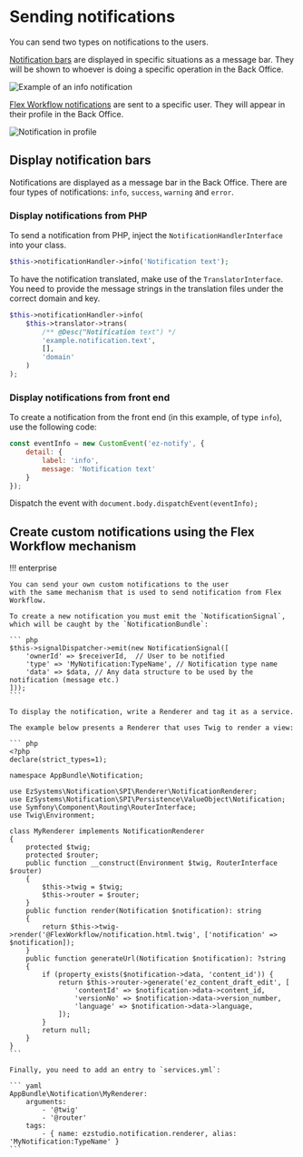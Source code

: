 # Sending notifications

You can send two types on notifications to the users.

[Notification bars](#display-notification-bars) are displayed in specific situations as a message bar.
They will be shown to whoever is doing a specific operation in the Back Office.

![Example of an info notification](img/notification2.png)

[Flex Workflow notifications](#create-custom-notifications-using-the-flex-workflow-mechanism) are sent to a specific user.
They will appear in their profile in the Back Office.

![Notification in profile](img/notification3.png)

## Display notification bars

Notifications are displayed as a message bar in the Back Office.
There are four types of notifications: `info`, `success`, `warning` and `error`.

### Display notifications from PHP

To send a notification from PHP, inject the `NotificationHandlerInterface` into your class.

``` php
$this->notificationHandler->info('Notification text');
```

To have the notification translated, make use of the `TranslatorInterface`.
You need to provide the message strings in the translation files under the correct domain and key.

``` php
$this->notificationHandler->info(
    $this->translator->trans(
        /** @Desc("Notification text") */
        'example.notification.text',
        [],
        'domain'
    )
);
```

### Display notifications from front end

To create a notification from the front end (in this example, of type `info`), use the following code:

``` js
const eventInfo = new CustomEvent('ez-notify', {
    detail: {
        label: 'info',
        message: 'Notification text'
    }
});
```

Dispatch the event with `document.body.dispatchEvent(eventInfo);`

## Create custom notifications using the Flex Workflow mechanism

!!! enterprise

    You can send your own custom notifications to the user
    with the same mechanism that is used to send notification from Flex Workflow.

    To create a new notification you must emit the `NotificationSignal`,
    which will be caught by the `NotificationBundle`:

    ``` php
    $this->signalDispatcher->emit(new NotificationSignal([
        'ownerId' => $receiverId,  // User to be notified
        'type' => 'MyNotification:TypeName', // Notification type name
        'data' => $data, // Any data structure to be used by the notification (message etc.)
    ]));
    ```

    To display the notification, write a Renderer and tag it as a service.

    The example below presents a Renderer that uses Twig to render a view:

    ``` php
    <?php
    declare(strict_types=1);

    namespace AppBundle\Notification;

    use EzSystems\Notification\SPI\Renderer\NotificationRenderer;
    use EzSystems\Notification\SPI\Persistence\ValueObject\Notification;
    use Symfony\Component\Routing\RouterInterface;
    use Twig\Environment;

    class MyRenderer implements NotificationRenderer
    {
        protected $twig;
        protected $router;
        public function __construct(Environment $twig, RouterInterface $router)
        {
            $this->twig = $twig;
            $this->router = $router;
        }
        public function render(Notification $notification): string
        {
            return $this->twig->render('@FlexWorkflow/notification.html.twig', ['notification' => $notification]);
        }
        public function generateUrl(Notification $notification): ?string
        {
            if (property_exists($notification->data, 'content_id')) {
                return $this->router->generate('ez_content_draft_edit', [
                    'contentId' => $notification->data->content_id,
                    'versionNo' => $notification->data->version_number,
                    'language' => $notification->data->language,
                ]);
            }
            return null;
        }
    }
    ```

    Finally, you need to add an entry to `services.yml`:

    ``` yaml
    AppBundle\Notification\MyRenderer:
        arguments:
            - '@twig'
            - '@router'
        tags:
            - { name: ezstudio.notification.renderer, alias: 'MyNotification:TypeName' }
    ```
